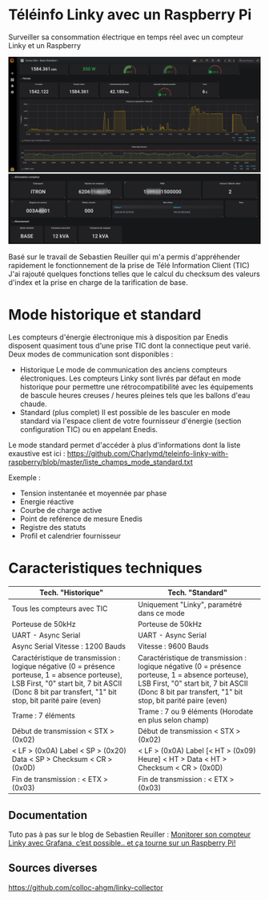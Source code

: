 # Téléinfo Linky avec un Raspberry Pi
Surveiller sa consommation électrique en temps réel avec un compteur Linky et un Raspberry 

![grafana_std](https://github.com/Charlymd/teleinfo-linky-with-raspberry/blob/master/grafana_linky_standard.png)
![grafana_std2](https://github.com/Charlymd/teleinfo-linky-with-raspberry/blob/master/grafana%20info%20compteur%20floute.png)

Basé sur le travail de Sebastien Reuiller qui m'a permis d'appréhender rapidement le fonctionnement de la prise de Télé Information Client (TIC)
J'ai rajouté quelques fonctions telles que le calcul du checksum des valeurs d'index et la prise en charge de la tarification de base.
# Mode historique et standard
Les compteurs d'énergie électronique mis à disposition par Enedis disposent quasiment tous d'une prise TIC dont la connectique peut varié.
Deux modes de communication sont disponibles : 
- Historique 
Le mode de communication des anciens compteurs électroniques.
Les compteurs Linky sont livrés par défaut en mode historique pour permettre une rétrocompatibilité avec les équipements de bascule heures creuses /  heures pleines tels que les ballons d'eau chaude.
- Standard (plus complet)
Il est possible de les basculer en mode standard via l'espace client de votre fournisseur d'énergie (section configuration TIC) ou en appelant Enedis.

Le mode standard permet d'accéder à plus d'informations dont la liste exaustive est ici :
https://github.com/Charlymd/teleinfo-linky-with-raspberry/blob/master/liste_champs_mode_standard.txt

Exemple :
- Tension instentanée et moyennée par phase
- Energie réactive
- Courbe de charge active
- Point de reférence de mesure Enedis
- Registre des statuts 
- Profil et calendrier fournisseur

# Caracteristiques techniques
|Tech. "Historique"|Tech. "Standard"  |
|--|--|
| Tous les compteurs avec TIC| Uniquement "Linky", paramétré dans ce mode |
|Porteuse de 50kHz|Porteuse de 50kHz|
|UART - Async Serial|UART - Async Serial|
|Async Serial Vitesse : 1200 Bauds|Vitesse : 9600 Bauds|
|Caractéristique de transmission : logique négative (0 = présence porteuse, 1 = absence porteuse), LSB First, "0" start bit, 7 bit ASCII (Donc 8 bit par transfert, "1" bit stop, bit parité paire (even)  |Caractéristique de transmission : logique négative (0 = présence porteuse, 1 = absence porteuse), LSB First, "0" start bit, 7 bit ASCII (Donc 8 bit par transfert, "1" bit stop, bit parité paire (even)|
|Trame : 7 éléments|Trame : 7 ou 9 éléments (Horodate en plus selon champ)|
|Début de transmission < STX > (0x02)|Début de transmission < STX > (0x02)|
|< LF > (0x0A) Label < SP > (0x20) Data < SP > Checksum < CR > (0x0D)|< LF > (0x0A) Label [< HT > (0x09) Heure] < HT > Data < HT > Checksum < CR > (0x0D)|
|Fin de transmission : < ETX > (0x03)|Fin de transmission : < ETX > (0x03)|

## Documentation

Tuto pas à pas sur le blog de Sebastien Reuiller : [Monitorer son compteur Linky avec Grafana, c’est possible.. et ça tourne sur un Raspberry Pi!](https://sebastienreuiller.fr/blog/monitorer-son-compteur-linky-avec-grafana-cest-possible-et-ca-tourne-sur-un-raspberry-pi/)

## Sources diverses
https://github.com/colloc-ahgm/linky-collector
